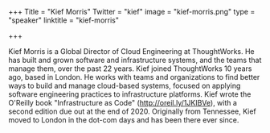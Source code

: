 +++
Title = "Kief Morris"
Twitter = "kief"
image = "kief-morris.png"
type = "speaker"
linktitle = "kief-morris"

+++

Kief Morris is a Global Director of Cloud Engineering at ThoughtWorks. He has built and grown software and infrastructure systems, and the teams that manage them, over the past 22 years. Kief joined ThoughtWorks 10 years ago, based in London. He works with teams and organizations to find better ways to build and manage cloud-based systems, focused on applying software engineering practices to infrastructure platforms. Kief wrote the O'Reilly book "Infrastructure as Code" (http://oreil.ly/1JKIBVe), with a second edition due out at the end of 2020. Originally from Tennessee, Kief moved to London in the dot-com days and has been there ever since.